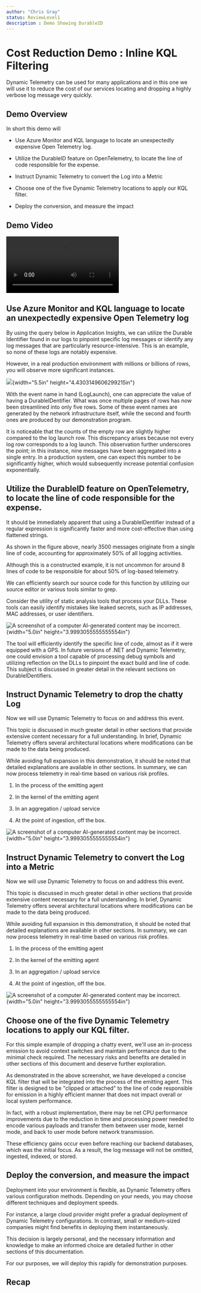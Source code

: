 ```yaml
---
author: "Chris Gray"
status: ReviewLevel1
description : Demo Showing DurableID
---
```


# Cost Reduction Demo : Inline KQL Filtering

Dynamic Telemetry can be used for many applications and in this one we
will use it to reduce the cost of our services locating and dropping a
highly verbose log message very quickly.

## Demo Overview

In short this demo will

-   Use Azure Monitor and KQL language to locate an unexpectedly
    expensive Open Telemetry log.

-   Utilize the DurableID feature on OpenTelemetry, to locate the line
    of code responsible for the expense.

-   Instruct Dynamic Telemetry to convert the Log into a Metric

-   Choose one of the five Dynamic Telemetry locations to apply our KQL
    filter.

-   Deploy the conversion, and measure the impact

## Demo Video
![type:video](../orig_media/DynamicTelemetry_CostSavings.mp4)

## Use Azure Monitor and KQL language to locate an unexpectedly expensive Open Telemetry log

By using the query below in Application Insights, we can utilize the
Durable Identifier found in our logs to pinpoint specific log messages
or identify any log messages that are particularly resource-intensive.
This is an example, so none of these logs are notably expensive.

However, in a real production environment with millions or billions of
rows, you will observe more significant instances.

![](../orig_media/Demo.1.DurableID.SummarizeContrast.png){width="5.5in"
height="4.4303149606299215in"}

With the event name in hand (LogLaunch), one can appreciate the value of
having a DurableIDentifier. What was once multiple pages of rows has now
been streamlined into only five rows. Some of these event names are
generated by the network infrastructure itself, while the second and
fourth ones are produced by our demonstration program.

It is noticeable that the counts of the empty row are slightly higher
compared to the log launch row. This discrepancy arises because not
every log row corresponds to a log launch. This observation further
underscores the point; in this instance, nine messages have been
aggregated into a single entry. In a production system, one can expect
this number to be significantly higher, which would subsequently
increase potential confusion exponentially.

## Utilize the DurableID feature on OpenTelemetry, to locate the line of code responsible for the expense.

It should be immediately apparent that using a DurableIDentifier instead
of a regular expression is significantly faster and more cost-effective
than using flattened strings.

As shown in the figure above, nearly 3500 messages originate from a
single line of code, accounting for approximately 50% of all logging
activities.

Although this is a constructed example, it is not uncommon for around 8
lines of code to be responsible for about 50% of log-based telemetry.

We can efficiently search our source code for this function by utilizing
our source editor or various tools similar to grep.

Consider the utility of static analysis tools that process your DLLs.
These tools can easily identify mistakes like leaked secrets, such as IP
addresses, MAC addresses, or user identifiers.

![A screenshot of a computer AI-generated content may be
incorrect.](../orig_media/Demo.1.DurableID.Searching.png){width="5.0in"
height="3.9993055555555554in"}

The tool will efficiently identify the specific line of code, almost as
if it were equipped with a GPS. In future versions of .NET and Dynamic
Telemetry, one could envision a tool capable of processing debug symbols
and utilizing reflection on the DLLs to pinpoint the exact build and
line of code. This subject is discussed in greater detail in the
relevant sections on DurableIDentifiers.

## Instruct Dynamic Telemetry to drop the chatty Log

Now we will use Dynamic Telemetry to focus on and address this event.

This topic is discussed in much greater detail in other sections that
provide extensive content necessary for a full understanding. In brief,
Dynamic Telemetry offers several architectural locations where
modifications can be made to the data being produced.

While avoiding full expansion in this demonstration, it should be noted
that detailed explanations are available in other sections. In summary,
we can now process telemetry in real-time based on various risk
profiles.

1.  In the process of the emitting agent

2.  In the kernel of the emitting agent

3.  In an aggregation / upload service

4.  At the point of ingestion, off the box.

![A screenshot of a computer AI-generated content may be
incorrect.](../orig_media/Demo.1.DurableID.Contrast.ShowLogDrop.png){width="5.0in"
height="3.9993055555555554in"}

## Instruct Dynamic Telemetry to convert the Log into a Metric

Now we will use Dynamic Telemetry to focus on and address this event.

This topic is discussed in much greater detail in other sections that
provide extensive content necessary for a full understanding. In brief,
Dynamic Telemetry offers several architectural locations where
modifications can be made to the data being produced.

While avoiding full expansion in this demonstration, it should be noted
that detailed explanations are available in other sections. In summary,
we can now process telemetry in real-time based on various risk
profiles.

1.  In the process of the emitting agent

2.  In the kernel of the emitting agent

3.  In an aggregation / upload service

4.  At the point of ingestion, off the box.

![A screenshot of a computer AI-generated content may be
incorrect.](../orig_media/Demo.1.DurableID.ConvertedToMetric.png){width="5.0in"
height="3.9993055555555554in"}

## Choose one of the five Dynamic Telemetry locations to apply our KQL filter.

For this simple example of dropping a chatty event, we'll use an
in-process emission to avoid context switches and maintain performance
due to the minimal check required. The necessary risks and benefits are
detailed in other sections of this document and deserve further
exploration.

As demonstrated in the above screenshot, we have developed a concise KQL
filter that will be integrated into the process of the emitting agent.
This filter is designed to be \"clipped or attached\" to the line of
code responsible for emission in a highly efficient manner that does not
impact overall or local system performance.

In fact, with a robust implementation, there may be net CPU performance
improvements due to the reduction in time and processing power needed to
encode various payloads and transfer them between user mode, kernel
mode, and back to user mode before network transmission.

These efficiency gains occur even before reaching our backend databases,
which was the initial focus. As a result, the log message will not be
omitted, ingested, indexed, or stored.

## Deploy the conversion, and measure the impact

Deployment into your environment is flexible, as Dynamic Telemetry
offers various configuration methods. Depending on your needs, you may
choose different techniques and deployment speeds.

For instance, a large cloud provider might prefer a gradual deployment
of Dynamic Telemetry configurations. In contrast, small or medium-sized
companies might find benefits in deploying them instantaneously.

This decision is largely personal, and the necessary information and
knowledge to make an informed choice are detailed further in other
sections of this documentation.

For our purposes, we will deploy this rapidly for demonstration
purposes.

## Recap
